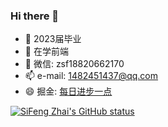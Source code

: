 ### Hi there 👋

<!--
**zsf1482451437/zsf1482451437** is a ✨ _special_ ✨ repository because its `README.md` (this file) appears on your GitHub profile.

Here are some ideas to get you started:

- 🔭 I’m currently working on ...
- 🌱 I’m currently learning ...
- 👯 I’m looking to collaborate on ...
- 🤔 I’m looking for help with ...
- 💬 Ask me about ...
- 📫 How to reach me: ...
- 😄 Pronouns: ...
- ⚡ Fun fact: ...
-->
- 🔭 2023届毕业
- 🌱 在学前端
- 💬 微信: zsf18820662170
- 📫 e-mail: 1482451437@qq.com
- 😄 掘金: [每日进步一点](https://juejin.cn/user/2964734936622894)

 [![SiFeng Zhai's GitHub status](https://github-readme-stats.vercel.app/api?username=zsf1482451437)](https://github.com/anuraghazra/github-readme-stats)
